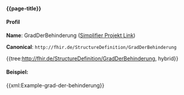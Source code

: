 #### {{page-title}}

#### Profil

**Name**: GradDerBehinderung ([Simplifier Projekt Link](https://simplifier.net/resolve?canonical=http://fhir.de/StructureDefinition/GradDerBehinderung&scope=de.basisprofil.r4@1.5.4))

**Canonical**: `http://fhir.de/StructureDefinition/GradDerBehinderung`

{{tree:http://fhir.de/StructureDefinition/GradDerBehinderung, hybrid}}

#### Beispiel:
{{xml:Example-grad-der-behinderung}}